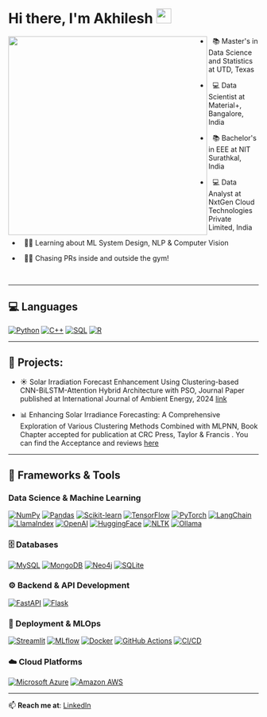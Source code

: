 
# Hi there, I'm Akhilesh <img src="https://media.giphy.com/media/v1.Y2lkPTc5MGI3NjExZnd0amw5MGdmaXF1MGVmYXRjMzJ4ejdkd2J1N2hrNmhlbGhwazdoMCZlcD12MV9zdGlja2Vyc19zZWFyY2gmY3Q9cw/9B8dqzmFI0yujEjfgg/giphy.gif" width="30px" />


<img align="left" src="https://user-images.githubusercontent.com/74038190/225813708-98b745f2-7d22-48cf-9150-083f1b00d6c9.gif" width="400" />


- &nbsp; 📚 Master's in Data Science and Statistics at UTD, Texas

- &nbsp; 💻 Data Scientist at Material+, Bangalore, India

- &nbsp; 📚 Bachelor's in EEE at NIT Surathkal, India
 
- &nbsp; 💻 Data Analyst at NxtGen Cloud Technologies Private Limited, India

- &nbsp; 👨‍💻 Learning about ML System Design, NLP & Computer Vision

- &nbsp; 🏋️‍♂️ Chasing PRs inside and outside the gym!

  
<br clear="left"/>



---

## 💻 Languages
<a href=""><img alt="Python" src="https://img.shields.io/badge/Python-FFD43B?style=for-the-badge&logo=python&logoColor=306998" /></a>
<a href=""><img alt="C++" src="https://img.shields.io/badge/C++-00599C?style=for-the-badge&logo=cplusplus&logoColor=white" /></a>
<a href=""><img alt="SQL" src="https://img.shields.io/badge/SQL-FF6F00?style=for-the-badge&logo=sqlite&logoColor=white" /></a>
<a href=""><img alt="R" src="https://img.shields.io/badge/R-FF0000?style=for-the-badge&logo=r&logoColor=white" /></a>



---

## 📘 Projects:

- ☀️ Solar Irradiation Forecast Enhancement Using Clustering-based CNN-BiLSTM-Attention
Hybrid Architecture with PSO, Journal Paper published at International Journal of Ambient Energy, 2024 [link](https://doi.org/10.1080/01430750.2024.2414924)

- 📊 Enhancing Solar Irradiance Forecasting: A Comprehensive Exploration of Various Clustering
Methods Combined with MLPNN, Book Chapter accepted for publication at CRC Press, Taylor & Francis . You can find the Acceptance and reviews [here](https://drive.google.com/drive/folders/1fyXVFQcQHphnEpiAWq2mV13r-H4oxlDF?usp=drive_link)


---

## 🧰 Frameworks & Tools 


### Data Science & Machine Learning
<!-- Python Data Stack -->
<a href=""><img alt="NumPy" src="https://img.shields.io/badge/NumPy-E0234E?style=for-the-badge&logo=numpy&logoColor=white" /></a>
<a href=""><img alt="Pandas" src="https://img.shields.io/badge/Pandas-FF4B4B?style=for-the-badge&logo=pandas&logoColor=white" /></a>
<a href=""><img alt="Scikit-learn" src="https://img.shields.io/badge/Scikit--learn-3498DB?style=for-the-badge&logo=scikit-learn&logoColor=white" /></a>
<a href=""><img alt="TensorFlow" src="https://img.shields.io/badge/TensorFlow-8E44AD?style=for-the-badge&logo=tensorflow&logoColor=white" /></a>
<a href=""><img alt="PyTorch" src="https://img.shields.io/badge/PyTorch-EE4C2C?style=for-the-badge&logo=pytorch&logoColor=white" /></a>
<a href=""><img alt="LangChain" src="https://img.shields.io/badge/LangChain-00B140?style=for-the-badge&logo=chainlink&logoColor=white" /></a>
<a href=""><img alt="LlamaIndex" src="https://img.shields.io/badge/LlamaIndex-FFB300?style=for-the-badge&logo=llama&logoColor=black" /></a>
<a href=""><img alt="OpenAI" src="https://img.shields.io/badge/OpenAI-412991?style=for-the-badge&logo=openai&logoColor=white" /></a>
<a href=""><img alt="HuggingFace" src="https://img.shields.io/badge/HuggingFace-FFD21E?style=for-the-badge&logo=huggingface&logoColor=black" /></a>
<a href=""><img alt="NLTK" src="https://img.shields.io/badge/NLTK-2ECC71?style=for-the-badge&logoColor=white" /></a>
<a href=""><img alt="Ollama" src="https://img.shields.io/badge/Ollama-000000?style=for-the-badge&logo=llama&logoColor=white" /></a>

### 🗄️ Databases
<!-- Databases -->
<a href=""><img alt="MySQL" src="https://img.shields.io/badge/MySQL-4479A1?style=for-the-badge&logo=mysql&logoColor=white" /></a>
<a href=""><img alt="MongoDB" src="https://img.shields.io/badge/MongoDB-4EA94B?style=for-the-badge&logo=mongodb&logoColor=white" /></a>
<a href=""><img alt="Neo4j" src="https://img.shields.io/badge/Neo4j-018BFF?style=for-the-badge&logo=neo4j&logoColor=white" /></a>
<a href=""><img alt="SQLite" src="https://img.shields.io/badge/SQLite-003B57?style=for-the-badge&logo=sqlite&logoColor=white" /></a>


### ⚙️ Backend & API Development
<!-- API -->
<a href=""><img alt="FastAPI" src="https://img.shields.io/badge/FastAPI-009688?style=for-the-badge&logo=fastapi&logoColor=white" /></a>
<a href=""><img alt="Flask" src="https://img.shields.io/badge/Flask-000000?style=for-the-badge&logo=flask&logoColor=white" /></a>


### 🚀 Deployment & MLOps
<!-- Deployment -->
<a href=""><img alt="Streamlit" src="https://img.shields.io/badge/Streamlit-FF4B4B?style=for-the-badge&logo=streamlit&logoColor=white" /></a>
<a href=""><img alt="MLflow" src="https://img.shields.io/badge/MLflow-0194E2?style=for-the-badge&logo=numpy&logoColor=white" /></a>
<a href=""><img alt="Docker" src="https://img.shields.io/badge/Docker-2496ED?style=for-the-badge&logo=docker&logoColor=white" /></a>
<a href=""><img alt="GitHub Actions" src="https://img.shields.io/badge/GitHub%20Actions-2088FF?style=for-the-badge&logo=githubactions&logoColor=white" /></a>
<a href=""><img alt="CI/CD" src="https://img.shields.io/badge/CI%2FCD-FF6F00?style=for-the-badge&logo=githubactions&logoColor=white" /></a>


### ☁️ Cloud Platforms 
<!-- Cloud Platforms -->
<a href=""><img alt="Microsoft Azure" src="https://img.shields.io/badge/Azure-0078D4?style=for-the-badge&logo=microsoftazure&logoColor=white" /></a>
<a href=""><img alt="Amazon AWS" src="https://img.shields.io/badge/AWS-FF9900?style=for-the-badge&logo=amazonaws&logoColor=white" /></a>











---

📫 **Reach me at**: [LinkedIn](https://linkedin.com/in/your-profile)


















<!--
**Akhilesh0013/Akhilesh0013** is a ✨ _special_ ✨ repository because its `README.md` (this file) appears on your GitHub profile.

Here are some ideas to get you started:

- 🔭 I’m currently working on ...
- 🌱 I’m currently learning ...
- 👯 I’m looking to collaborate on ...
- 🤔 I’m looking for help with ...
- 💬 Ask me about ...
- 📫 How to reach me: ...
- 😄 Pronouns: ...
- ⚡ Fun fact: ...
-->
